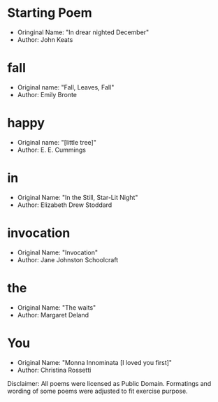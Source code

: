 # Starting Poem

- Oringinal Name: "In drear nighted December"
- Author: John Keats

# fall

- Original name: "Fall, Leaves, Fall"
- Author: Emily Bronte

# happy

- Original name: "[little tree]"
- Author: E. E. Cummings

# in

- Original Name: "In the Still, Star-Lit Night"
- Author: Elizabeth Drew Stoddard

# invocation

- Original Name: "Invocation"
- Author: Jane Johnston Schoolcraft

# the

- Original Name: "The waits"
- Author: Margaret Deland

# You

- Original Name: "Monna Innominata [I loved you first]"
- Author: Christina Rossetti

Disclaimer: All poems were licensed as Public Domain. Formatings and wording of some poems were adjusted to fit exercise purpose.
